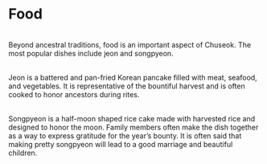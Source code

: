 # Food 
\
Beyond ancestral traditions, food is an important aspect of Chuseok. The most popular dishes include jeon and songpyeon.

\
Jeon is a battered and pan-fried Korean pancake filled with meat, seafood, and vegetables. It is representative of the bountiful harvest and is often cooked to honor ancestors during rites.

\
Songpyeon is a half-moon shaped rice cake made with harvested rice and designed to honor the moon. Family members often make the dish together as a way to express gratitude for the year’s bounty. It is often said that making pretty songpyeon will lead to a good marriage and beautiful children.